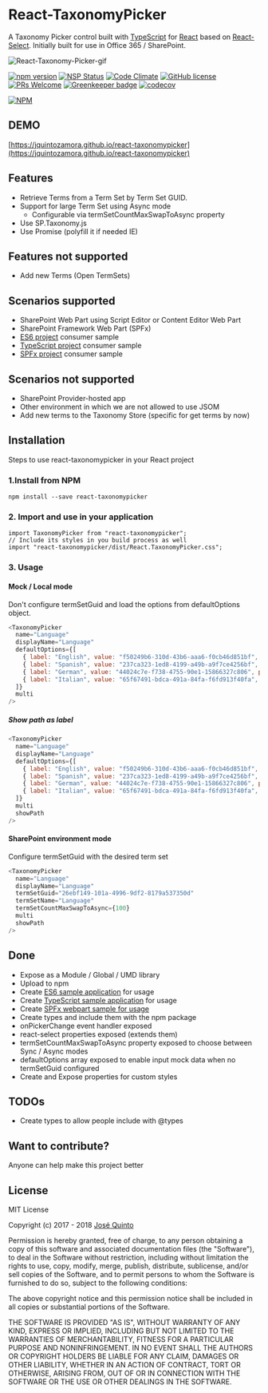 # React-TaxonomyPicker
A Taxonomy Picker control built with [TypeScript](https://www.typescriptlang.org) for [React](https://facebook.github.io/react) based on [React-Select](https://github.com/JedWatson/react-select).
Initially built for use in Office 365 / SharePoint.

![React-Taxonomy-Picker-gif](./assets/react-taxonomy-picker.gif)

[![npm version](https://badge.fury.io/js/react-taxonomypicker.svg)](https://badge.fury.io/js/react-taxonomypicker)
[![NSP Status](https://nodesecurity.io/orgs/jquinto/projects/7dd23805-b74a-4409-9f6f-b9fd0c835cea/badge)](https://nodesecurity.io/orgs/jquinto/projects/7dd23805-b74a-4409-9f6f-b9fd0c835cea)
[![Code Climate](https://codeclimate.com/github/jquintozamora/react-taxonomypicker/badges/gpa.svg)](https://codeclimate.com/github/jquintozamora/react-taxonomypicker)
[![GitHub license](https://img.shields.io/badge/license-MIT-blue.svg)](https://raw.githubusercontent.com/jquintozamora/react-taxonomypicker/master/LICENSE)
[![PRs Welcome](https://img.shields.io/badge/PRs-welcome-brightgreen.svg)](Readme.md#want-to-contribute)
[![Greenkeeper badge](https://badges.greenkeeper.io/jquintozamora/react-taxonomypicker.svg)](https://greenkeeper.io/)
[![codecov](https://codecov.io/gh/jquintozamora/react-taxonomypicker/branch/master/graph/badge.svg)](https://codecov.io/gh/jquintozamora/react-taxonomypicker)

[![NPM](https://nodei.co/npm/react-taxonomypicker.png?downloads=true)](https://nodei.co/npm/react-taxonomypicker/)


## DEMO
[https://jquintozamora.github.io/react-taxonomypicker](https://jquintozamora.github.io/react-taxonomypicker)

## Features
- Retrieve Terms from a Term Set by Term Set GUID.
- Support for large Term Set using Async mode
  - Configurable via termSetCountMaxSwapToAsync property
- Use SP.Taxonomy.js
- Use Promise (polyfill it if needed IE)

## Features not supported
- Add new Terms (Open TermSets)


## Scenarios supported
- SharePoint Web Part using Script Editor or Content Editor Web Part
- SharePoint Framework Web Part (SPFx)
- [ES6 project](https://github.com/jquintozamora/react-taxonomypicker-consume-es6) consumer sample
- [TypeScript project](https://github.com/jquintozamora/react-taxonomypicker-consume-typescript) consumer sample
- [SPFx project](https://github.com/jquintozamora/spfx-react-taxonomypicker) consumer sample

## Scenarios not supported
- SharePoint Provider-hosted app
- Other environment in which we are not allowed to use JSOM
- Add new terms to the Taxonomy Store (specific for get terms by now)

## Installation
Steps to use react-taxonomypicker in your React project
### 1.Install from NPM
```
npm install --save react-taxonomypicker
```

### 2. Import and use in your application
```
import TaxonomyPicker from "react-taxonomypicker";
// Include its styles in you build process as well
import "react-taxonomypicker/dist/React.TaxonomyPicker.css";
```

### 3. Usage
#### Mock / Local mode
Don't configure termSetGuid and load the options from defaultOptions object.
```js
<TaxonomyPicker
  name="Language"
  displayName="Language"
  defaultOptions={[
    { label: "English", value: "f50249b6-310d-43b6-aaa6-f0cb46d851bf", path: "Finance and Corporate;Reporting" },
    { label: "Spanish", value: "237ca323-1ed8-4199-a49b-a9f7ce4256bf", path: "Finance and Corporate" },
    { label: "German", value: "44024c7e-f738-4755-90e1-15866327c806", path: "Reporting" },
    { label: "Italian", value: "65f67491-bdca-491a-84fa-f6fd913f40fa", path: "" },
  ]}
  multi
/>
```

##### Show path as label
```js
<TaxonomyPicker
  name="Language"
  displayName="Language"
  defaultOptions={[
    { label: "English", value: "f50249b6-310d-43b6-aaa6-f0cb46d851bf", path: "Finance and Corporate;Reporting" },
    { label: "Spanish", value: "237ca323-1ed8-4199-a49b-a9f7ce4256bf", path: "Finance and Corporate" },
    { label: "German", value: "44024c7e-f738-4755-90e1-15866327c806", path: "Reporting" },
    { label: "Italian", value: "65f67491-bdca-491a-84fa-f6fd913f40fa", path: "" },
  ]}
  multi
  showPath
/>
```

#### SharePoint environment mode
Configure termSetGuid with the desired term set
```js
<TaxonomyPicker
  name="Language"
  displayName="Language"
  termSetGuid="26ebf149-101a-4996-9df2-8179a537350d"
  termSetName="Language"
  termSetCountMaxSwapToAsync={100}
  multi
  showPath
/>
```


## Done
- Expose as a Module / Global / UMD library
- Upload to npm
- Create [ES6 sample application](https://github.com/jquintozamora/react-taxonomypicker-consume-es6) for usage
- Create [TypeScript sample application](https://github.com/jquintozamora/react-taxonomypicker-consume-typescript) for usage
- Create [SPFx webpart sample for usage](https://github.com/jquintozamora/spfx-react-taxonomypicker)
- Create types and include them with the npm package
- onPickerChange event handler exposed
- react-select properties exposed (extends them)
- termSetCountMaxSwapToAsync property exposed to choose between Sync / Async modes
- defaultOptions array exposed to enable input mock data when no termSetGuid configured
- Create and Expose properties for custom styles

## TODOs
- Create types to allow people include with @types


## Want to contribute?
Anyone can help make this project better


## License
MIT License

Copyright (c) 2017 - 2018 [José Quinto](https://blog.josequinto.com)

Permission is hereby granted, free of charge, to any person obtaining a copy
of this software and associated documentation files (the "Software"), to deal
in the Software without restriction, including without limitation the rights
to use, copy, modify, merge, publish, distribute, sublicense, and/or sell
copies of the Software, and to permit persons to whom the Software is
furnished to do so, subject to the following conditions:

The above copyright notice and this permission notice shall be included in all
copies or substantial portions of the Software.

THE SOFTWARE IS PROVIDED "AS IS", WITHOUT WARRANTY OF ANY KIND, EXPRESS OR
IMPLIED, INCLUDING BUT NOT LIMITED TO THE WARRANTIES OF MERCHANTABILITY,
FITNESS FOR A PARTICULAR PURPOSE AND NONINFRINGEMENT. IN NO EVENT SHALL THE
AUTHORS OR COPYRIGHT HOLDERS BE LIABLE FOR ANY CLAIM, DAMAGES OR OTHER
LIABILITY, WHETHER IN AN ACTION OF CONTRACT, TORT OR OTHERWISE, ARISING FROM,
OUT OF OR IN CONNECTION WITH THE SOFTWARE OR THE USE OR OTHER DEALINGS IN THE
SOFTWARE.
